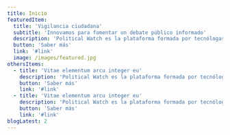 ```yaml
---
title: Inicio
featuredItem:
  title: 'Vigilancia ciudadana'
  subtitle: 'Innovamos para fomentar un debate público informado'
  description: 'Political Watch es la plataforma formada por tecnólogas, economistas y periodistas que se inscribe dentro de la estrategia de CIECODE como una de sus principales líneas de trabajo.'
  button: 'Saber más'
  link: '#link'
  image: /images/featured.jpg
othersItems:
  - title: 'Vitae elementum arcu integer eu'
    description: 'Political Watch es la plataforma formada por tecnólogas, economistas y periodistas que se inscribe dentro de la estrategia de CIECODE como una de sus principales líneas de trabajo.'
    button: 'Saber más'
    link: '#link'
  - title: 'Vitae elementum arcu integer eu'
    description: 'Political Watch es la plataforma formada por tecnólogas, economistas y periodistas que se inscribe dentro de la estrategia de CIECODE como una de sus principales líneas de trabajo.'
    button: 'Saber más'
    link: '#link'
blogLatest: 2
---
```

<hero></hero>

<featured
  title="Entre manos"
  :featured="featuredItem"
  :others="othersItems">
</featured>

<lines-of-work></lines-of-work>

<!---
<banner
  bg="/images/bgbanner.jpg"
  title="Lorem ipsum dolor sit amet, consectetur adipiscing elit."
  description="Political Watch es la plataforma formada por tecnólogas, economistas y periodistas que se inscribe dentro de la estrategia de CIECODE como una de sus principales líneas de trabajo."
  button="Saber más"
  link="#enlace">
</banner>

<banner
  title="Lorem ipsum dolor sit amet, consectetur adipiscing elit."
  description="Political Watch es la plataforma formada por tecnólogas, economistas y periodistas que se inscribe dentro de la estrategia de CIECODE como una de sus principales líneas de trabajo."
  button="Saber más"
  link="#enlace">
</banner>
-->

<blog-latest></blog-latest>
